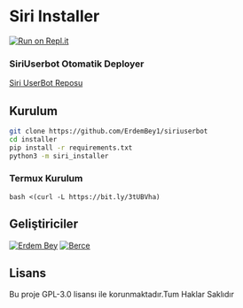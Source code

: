 # Siri Installer

[![Run on Repl.it](https://repl.it/badge/github/ErdemBey1/Siriinstaller)](https://repl.it/github/ErdemBey1/Siriinstaller)

### SiriUserbot Otomatik Deployer

[Siri UserBot Reposu](https://github.com/ErdemBey1/SiriUserBot)

## Kurulum
```sh
git clone https://github.com/ErdemBey1/siriuserbot 
cd installer
pip install -r requirements.txt
python3 -m siri_installer
```

### Termux Kurulum

``` bash <(curl -L https://bit.ly/3tUBVha) ```

## Geliştiriciler

[![Erdem Bey](https://github.com/erdembey1.png?size=100)](https://t.me/siriuserbot)
[![Berce](https://github.com/must4f.png?size=100)](https://t.me/siriuserbot)

## Lisans
Bu proje GPL-3.0 lisansı ile korunmaktadır.Tum Haklar Saklıdır

